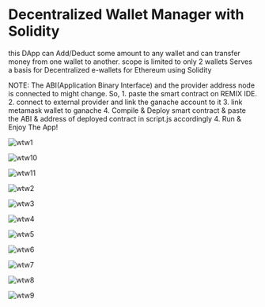 # Decentralized Wallet Manager with Solidity
this DApp can Add/Deduct some amount to any wallet and can transfer money from one wallet to another.
scope is limited to only 2 wallets
Serves a basis for Decentralized e-wallets for Ethereum using Solidity

NOTE: The ABI(Application Binary Interface) and the provider address node is connected to might change. So,
      1. paste the smart contract on REMIX IDE.
      2. connect to external provider and link the ganache account to it
      3. link metamask wallet to ganache
      4. Compile & Deploy smart contract & paste the ABI & address of deployed contract in script.js accordingly
      4. Run & Enjoy The App!
      
![wtw1](https://user-images.githubusercontent.com/111744171/197079984-2a72c531-c5c7-4ba7-a0f8-4d6f20836e3a.JPG)

![wtw10](https://user-images.githubusercontent.com/111744171/197080088-754294d1-8b5d-4b01-be88-fbc050f7b316.JPG)

![wtw11](https://user-images.githubusercontent.com/111744171/197080093-5b42e2a7-eda4-432b-a221-abfa2b95b868.JPG)

![wtw2](https://user-images.githubusercontent.com/111744171/197079987-5f61091f-a08a-4f4d-940d-bd15320b3748.JPG)

![wtw3](https://user-images.githubusercontent.com/111744171/197079993-c2a890ef-f555-4325-9b21-912b9c7a827e.JPG)

![wtw4](https://user-images.githubusercontent.com/111744171/197080012-26b8fc60-1900-4d82-a815-74197a746c66.JPG)

![wtw5](https://user-images.githubusercontent.com/111744171/197079998-391edc83-c2f5-4691-846e-20ba579e141f.JPG)

![wtw6](https://user-images.githubusercontent.com/111744171/197080002-eb15d050-f1be-46fb-91f2-bb99cca19da2.JPG)

![wtw7](https://user-images.githubusercontent.com/111744171/197080044-343fc1e0-e913-436e-a304-f2d62e560fc9.JPG)

![wtw8](https://user-images.githubusercontent.com/111744171/197080051-eb74d851-0179-4d57-8af4-8c4b19d3b971.JPG)

![wtw9](https://user-images.githubusercontent.com/111744171/197080083-c68d7f67-b28b-4a6b-aac3-2107593d5b25.JPG)
